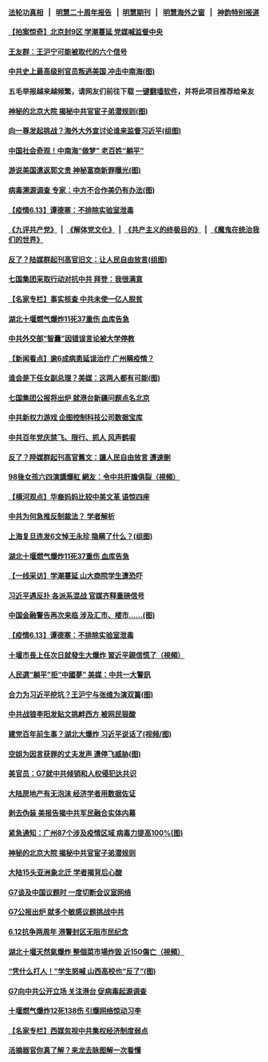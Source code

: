 #### [法轮功真相](https://github.com/gfw-breaker/truth/blob/master/README.md?t=0) &nbsp;&nbsp;|&nbsp;&nbsp; [明慧二十周年报告](https://github.com/gfw-breaker/mh-reports/blob/master/README.md?t=0) &nbsp;&nbsp;|&nbsp;&nbsp;[明慧期刊](https://github.com/gfw-breaker/mh-qikan) &nbsp;&nbsp;|&nbsp;&nbsp; [明慧海外之窗](https://github.com/gfw-breaker/mh-news/blob/master/README.md?t=0) &nbsp;&nbsp;|&nbsp;&nbsp; [神韵特别报道](https://github.com/gfw-breaker/mh-news/blob/master/shenyun.md?t=0)
#### [ 【拍案惊奇】北京封9区 学潮蔓延 党媒喊监督中央](https://github.com/gfw-breaker/banned-news3/blob/master/pages/nsc413/n13016906.md)
#### [ 王友群：王沪宁可能被取代的六个信号](https://github.com/gfw-breaker/banned-news3/blob/master/pages/nsc413/n13018739.md)
#### [ 中共史上最高级别官员叛逃美国 冲击中南海(图)](https://github.com/gfw-breaker/banned-news3/blob/master/pages/p2/974792.md)
#### 五毛举报越来越频繁，请网友们前往下载 [一键翻墙软件](https://github.com/gfw-breaker/ssr-accounts)，并将此项目推荐给亲友
#### [ 神秘的北京大院 揭秘中共官宦子弟潜规则(图)](https://github.com/gfw-breaker/banned-news3/blob/master/pages/p2/974886.md)
#### [ 向一尊发起挑战？海外大外宣讨论谁来监督习近平(组图)](https://github.com/gfw-breaker/banned-news3/blob/master/pages/p2/974881.md)
#### [ 中国社会奇观！中南海“做梦” 老百姓“躺平”](https://github.com/gfw-breaker/banned-news3/blob/master/pages/prog1138/a103141125.md)
#### [ 游说美国遣返郭文贵 神秘富商新罪曝光(图)](https://github.com/gfw-breaker/banned-news3/blob/master/pages/p2/974809.md)
#### [ 病毒溯源调查 专家：中方不合作美仍有办法(图)](https://github.com/gfw-breaker/banned-news3/blob/master/pages/p1/974818.md)
#### [ 【疫情6.13】谭德塞：不排除实验室泄毒](https://github.com/gfw-breaker/banned-news3/blob/master/pages/nsc413/n13019005.md)
#### [《九评共产党》](https://github.com/begood0513/9ping.md/blob/master/README.md) &nbsp;|&nbsp; [《解体党文化》](../../../../jtdwh.md/blob/master/README.md)  &nbsp;|&nbsp; [《共产主义的终极目的》](../../../../gczydzjmd.md/blob/master/README.md) &nbsp;|&nbsp; [《魔鬼在统治我们的世界》](../../../../mgztzwmdsj.md/blob/master/README.md) 
#### [ 反了？陆媒群起刊高官旧文：让人民自由放言(组图)](https://github.com/gfw-breaker/banned-news3/blob/master/pages/p2/974903.md)
#### [ 七国集团采取行动对抗中共 拜登：我很满意](https://github.com/gfw-breaker/banned-news3/blob/master/pages/nsc413/n13019732.md)
#### [ 【名家专栏】事实核查 中共未使一亿人脱贫](https://github.com/gfw-breaker/banned-news3/blob/master/pages/nsc413/n13019382.md)
#### [ 湖北十堰燃气爆炸11死37重伤 血库告急](https://github.com/gfw-breaker/banned-news3/blob/master/pages/nf4514/n13018788.md)
#### [ 中共外交部“智囊”因错误言论被大学停教](https://github.com/gfw-breaker/banned-news3/blob/master/pages/nsc413/n13018922.md)
#### [ 【新闻看点】逾6成病患延误治疗 广州瞒疫情？](https://github.com/gfw-breaker/banned-news3/blob/master/pages/nsc413/n13018328.md)
#### [ 谁会是下任女副总理？美媒：这两人都有可能(图)](https://github.com/gfw-breaker/banned-news3/blob/master/pages/p2/974832.md)
#### [ 七国集团公报将出炉 就港台新疆问题点名北京](https://github.com/gfw-breaker/banned-news3/blob/master/pages/nsc413/n13019389.md)
#### [ 中共新权力游戏 企图控制科技公司数据宝库](https://github.com/gfw-breaker/banned-news3/blob/master/pages/nsc413/n13018282.md)
#### [ 中共百年党庆禁飞、限行、抓人 风声鹤唳](https://github.com/gfw-breaker/banned-news3/blob/master/pages/nsc413/n13019822.md)
#### [ 反了？陸媒群起刊高官舊文：讓人民自由放言 遭速刪](https://github.com/gfw-breaker/banned-news3/blob/master/pages/soh5/515195.md)
#### [ 98後女孩六四演講爆紅 網友：令中共肝膽俱裂（視頻）](https://github.com/gfw-breaker/banned-news3/blob/master/pages/soh5/515183.md)
#### [ 【横河观点】华裔妈妈比较中美文革 语惊四座](https://github.com/gfw-breaker/banned-news3/blob/master/pages/nsc413/n13018350.md)
#### [ 中共为何急推反制裁法？ 学者解析](https://github.com/gfw-breaker/banned-news3/blob/master/pages/nf4514/n13016503.md)
#### [ 上海复旦连发6文悼王永珍 隐瞒了什么？(组图)](https://github.com/gfw-breaker/banned-news3/blob/master/pages/p1/974858.md)
#### [ 湖北十堰燃气爆炸11死37重伤 血库告急](https://github.com/gfw-breaker/banned-news3/blob/master/pages/nsc413/n13018788.md)
#### [ 【一线采访】学潮蔓延 山大商院学生遭恐吓](https://github.com/gfw-breaker/banned-news3/blob/master/pages/nf4514/n13018257.md)
#### [ 习近平遇反扑 各派系混战 官媒齐释重磅信号](https://github.com/gfw-breaker/banned-news3/blob/master/pages/prog1138/a103139289.md)
#### [ 中国金融警告再次来临 涉及汇市、楼市......(图)](https://github.com/gfw-breaker/banned-news3/blob/master/pages/p5/974863.md)
#### [ 【疫情6.13】谭德塞：不排除实验室泄毒](https://github.com/gfw-breaker/banned-news3/blob/master/pages/nf4514/n13019005.md)
#### [ 十堰市長上任次日就發生大爆炸 習近平親信慌了（視頻）](https://github.com/gfw-breaker/banned-news3/blob/master/pages/soh5/515300.md)
#### [ 人民選“躺平”拒“中國夢” 美媒：中共一大警訊](https://github.com/gfw-breaker/banned-news3/blob/master/pages/soh5/515171.md)
#### [ 合力为习近平挖坑？王沪宁与张维为演双簧(图)](https://github.com/gfw-breaker/banned-news3/blob/master/pages/p2/974793.md)
#### [ 中共战狼李阳发贴文挑衅西方 被网民狠酸](https://github.com/gfw-breaker/banned-news3/blob/master/pages/nsc413/n13019032.md)
#### [ 建党百年前生事？湖北大爆炸 习近平说话了(视频/图)](https://github.com/gfw-breaker/banned-news3/blob/master/pages/p1/974917.md)
#### [ 空姐为因言获罪的丈夫发声 遭停飞威胁(图)](https://github.com/gfw-breaker/banned-news3/blob/master/pages/p1/974880.md)
#### [ 美官员：G7就中共倾销和人权侵犯达共识](https://github.com/gfw-breaker/banned-news3/blob/master/pages/nsc413/n13018231.md)
#### [ 大陆房地产有无泡沫 经济学者用数据佐证](https://github.com/gfw-breaker/banned-news3/blob/master/pages/nsc413/n13017333.md)
#### [ 剥去伪装 美报告揭中共军民融合实体内幕](https://github.com/gfw-breaker/banned-news3/blob/master/pages/nsc413/n13003729.md)
#### [ 紧急通知：广州87个涉及疫情区域 病毒力提高100%(图)](https://github.com/gfw-breaker/banned-news3/blob/master/pages/p1/974866.md)
#### [ 神秘的北京大院 揭秘中共官宦子弟潜规则](https://github.com/gfw-breaker/banned-news3/blob/master/pages/prog204/a103138556.md)
#### [ 大陆15头亚洲象北迁 学者揭背后心酸](https://github.com/gfw-breaker/banned-news3/blob/master/pages/nsc413/n13017215.md)
#### [ G7谈及中国议题时 一度切断会议室网络](https://github.com/gfw-breaker/banned-news3/blob/master/pages/nf4514/n13019573.md)
#### [ G7公报出炉 就多个敏感议题挑战中共](https://github.com/gfw-breaker/banned-news3/blob/master/pages/nf4514/n13019389.md)
#### [ 6.12抗争两周年 港警封区无阻市民纪念](https://github.com/gfw-breaker/banned-news3/blob/master/pages/nf4514/n13017855.md)
#### [ 湖北十堰天然氣爆炸 整個菜市場炸毀 近150傷亡（視頻）](https://github.com/gfw-breaker/banned-news3/blob/master/pages/soh5/515210.md)
#### [ “凭什么打人！”学生怒喊 山西高校也“反了”(图)](https://github.com/gfw-breaker/banned-news3/blob/master/pages/p1/974799.md)
#### [ G7向中共公开立场 关注港台 促病毒起源调查](https://github.com/gfw-breaker/banned-news3/blob/master/pages/nsc413/n13019759.md)
#### [ 十堰燃气爆炸12死138伤 引爆网络惊动习李](https://github.com/gfw-breaker/banned-news3/blob/master/pages/nsc413/n13018808.md)
#### [ 【名家专栏】西媒忽视中共集权经济制度弱点](https://github.com/gfw-breaker/banned-news3/blob/master/pages/nsc413/n13017536.md)
#### [ 活摘器官你真了解？来龙去脉图解一次看懂](https://github.com/gfw-breaker/banned-news3/blob/master/pages/nsc413/n13013820.md)
